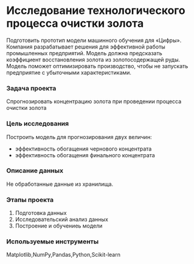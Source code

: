 # Исследование технологического процесса очистки золота
Подготовить прототип модели машинного обучения для «Цифры». Компания разрабатывает решения для эффективной работы промышленных предприятий.
Модель должна предсказать коэффициент восстановления золота из золотосодержащей руды. 
Модель поможет оптимизировать производство, чтобы не запускать предприятие с убыточными характеристиками.

### Задача проекта
Спрогнозировать концентрацию золота при проведении процесса очистки золота

### Цель исследования
Построить модель для прогнозирования двух величин:
 - эффективность обогащения чернового концентрата
 - эффективность обогащения финального концентрата

### Описание данных
Не обработанные данные из хранилища.

### Этапы проекта
 1. Подготовка данных
 2. Исследовательский анализ данных
 3. Построение и обучениеь модели

### Используемые инструменты
Matplotlib,NumPy,Pandas,Python,Scikit-learn
